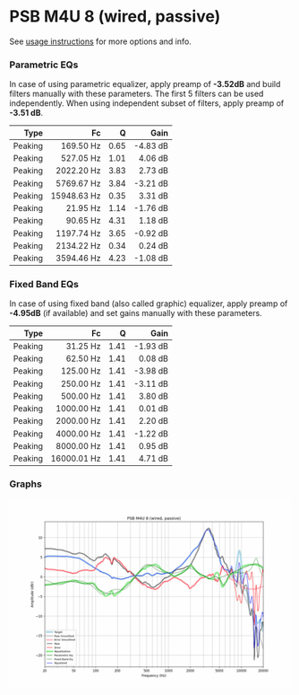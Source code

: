 # PSB M4U 8 (wired, passive)
See [usage instructions](https://github.com/jaakkopasanen/AutoEq#usage) for more options and info.

### Parametric EQs
In case of using parametric equalizer, apply preamp of **-3.52dB** and build filters manually
with these parameters. The first 5 filters can be used independently.
When using independent subset of filters, apply preamp of **-3.51 dB**.

| Type    | Fc          |    Q | Gain     |
|--------:|------------:|-----:|---------:|
| Peaking | 169.50 Hz   | 0.65 | -4.83 dB |
| Peaking | 527.05 Hz   | 1.01 | 4.06 dB  |
| Peaking | 2022.20 Hz  | 3.83 | 2.73 dB  |
| Peaking | 5769.67 Hz  | 3.84 | -3.21 dB |
| Peaking | 15948.63 Hz | 0.35 | 3.31 dB  |
| Peaking | 21.95 Hz    | 1.14 | -1.76 dB |
| Peaking | 90.65 Hz    | 4.31 | 1.18 dB  |
| Peaking | 1197.74 Hz  | 3.65 | -0.92 dB |
| Peaking | 2134.22 Hz  | 0.34 | 0.24 dB  |
| Peaking | 3594.46 Hz  | 4.23 | -1.08 dB |

### Fixed Band EQs
In case of using fixed band (also called graphic) equalizer, apply preamp of **-4.95dB**
(if available) and set gains manually with these parameters.

| Type    | Fc          |    Q | Gain     |
|--------:|------------:|-----:|---------:|
| Peaking | 31.25 Hz    | 1.41 | -1.93 dB |
| Peaking | 62.50 Hz    | 1.41 | 0.08 dB  |
| Peaking | 125.00 Hz   | 1.41 | -3.98 dB |
| Peaking | 250.00 Hz   | 1.41 | -3.11 dB |
| Peaking | 500.00 Hz   | 1.41 | 3.80 dB  |
| Peaking | 1000.00 Hz  | 1.41 | 0.01 dB  |
| Peaking | 2000.00 Hz  | 1.41 | 2.20 dB  |
| Peaking | 4000.00 Hz  | 1.41 | -1.22 dB |
| Peaking | 8000.00 Hz  | 1.41 | 0.95 dB  |
| Peaking | 16000.01 Hz | 1.41 | 4.71 dB  |

### Graphs
![](./PSB%20M4U%208%20(wired,%20passive).png)